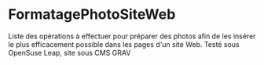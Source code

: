 # FormatagePhotoSiteWeb
Liste des opérations à effectuer pour préparer des photos afin de les insérer le plus efficacement possible dans les pages d'un site Web.  Testé sous OpenSuse Leap, site sous CMS GRAV

